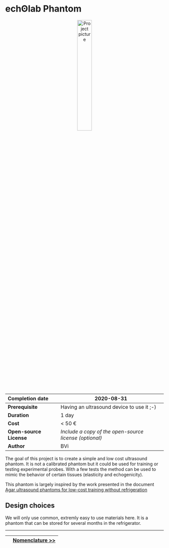 # echʘlab Phantom

<p align="center"><img src="/echopen-foundation/echolab_phantom/blob/main/docs/img/step_25.jpg" alt="Project picture" width="30%" /></p>

| Completion date | 2020-08-31 |
| :---------------------- | ------------------------------------------------------ |
| **Prerequisite**        | Having an ultrasound device to use it ;-)              |
| **Duration**            | 1 day                                                  |
| **Cost**                | < 50 € |
| **Open-source License** | *Include a copy of the open-source license (optional)* |
| **Author** | BVi |

The goal of this project is to create a simple and low cost ultrasound phantom. It is not a calibrated phantom but it could be used for training or testing experimental probes. With a few tests the method can be used to mimic the behavior of certain tissues (elasticity and echogenicity).

This phantom is largely inspired by the work presented in the document [Agar ultrasound phantoms for low-cost training without refrigeration](https://www.sciencedirect.com/science/article/pii/S2211419X15001111)

## Design choices

We will only use common, extremly easy to use materials here. It is a phantom that can be stored for several months in the refrigerator.

---
| []() | [Nomenclature >>](Nomenclature) |
| --- | --- |

